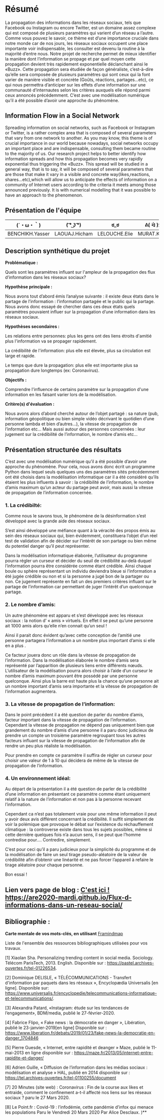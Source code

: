 # Résumé

La propagation des informations dans les réseaux sociaux, tels que Facebook ou Instagram ou encore Twitter, est un domaine assez complexe qui est composé de plusieurs paramètres qui varient d’un réseau a l’autre. 
Comme vous pouvez le savoir, ce thème est d’une importance cruciale dans notre monde car de nos jours, les réseaux sociaux occupent une place importante voir indispensable, les consulter  est devenu la routine à la majorité d’entre nous.
Notre projet de recherche permet de mieux identifier la manière dont l’information  se propage et par quel moyen cette propagation devient très rapidement exponentielle déclanchant ainsi le «Buzz». 
Cette propagation sera étudiée de façon généraliste, c’est-à-dire qu’elle sera composée de plusieurs paramètres qui sont ceux qui la font varier de manière visible et concrète (Goûts, réactions, partages...etc), ce qui nous permettra d’anticiper sur les effets d’une information sur une communauté d’internautes selon les critères auxquels elle répond parmi ceux annoncés précédemment.
C’est avec une modélisation numérique qu’il a été possible d’avoir une approche du phénomène.

## Information Flow in a Social Network

Spreading information on social networks, such as Facebook or Instagram or Twitter, is a rather complex area that is composed of several parameters that vary from one network to another.
As you may know, this theme is of crucial importance in our world because nowadays, social networks occupy an important place and are indispensable, consulting them became routine to the majority of us.
Our research project helps to better identify how information spreads and how this propagation becomes very rapidly exponential thus triggering the «Buzz».
This spread will be studied in a general way, that is to say, it will be composed of several parameters that are those that make it vary in a visible and concrete way(likes,reactions, shares...etc),which will allow us to anticipate the effects of information on a community of Internet users according to the criteria it meets among those announced previously.
It is with numerical modelling that it was possible to have an approach to the phenomenon.

## Présentation de l'équipe

|(´・ω・｀)| ( ͡° ͜ʖ ͡°) | ಠ_ಠ | ᕕ( ᐛ )ᕗ |
|-----|--|--|--|
| BENCHIKH.Yasser | LAOUAJ.Hicham | LELOUCHE.Elie  | MURAT.Kévin  |


## Description synthétique du projet

**Problématique :** 

Quels sont les paramètres influant sur l'ampleur de la propagation des flux d’information dans les réseaux sociaux?

**Hypothèse principale :** 

Nous avons tout d’abord émis l’analyse suivante : il existe deux états dans le partage de l’information : l’information partagée et le public qui la partage. Nous avons donc essayé de chercher dans ces deux états quels paramètres pouvaient influer sur la propagation d’une information dans les réseaux sociaux.

**Hypothèses secondaires :**
 
Les relations entre personnes: plus les gens ont des liens étroits d'amitié plus l'information va se propager rapidement.

La crédibilité de l'information: plus elle est élevée, plus sa circulation est large et rapide.        

Le temps que dure la propagation: plus elle est importante plus sa propagation dure longtemps (ex: Coronavirus).

**Objectifs :** 

Comprendre l'influence de certains paramètre sur la propagation d'une information en les faisant varier lors de la modélisation.

**Critère(s) d'évaluation :**
 
Nous avons alors d’abord cherché autour de l’objet partagé : sa nature (pub, information géopolitique ou bien simple vidéo décrivant le quotidien d’une personne lambda et bien d’autres…), la vitesse de propagation de l’information etc...
Mais aussi autour des personnes concernées : leur jugement sur la crédibilité de l’information, le nombre d’amis  etc...

## Présentation structurée des résultats

C’est avec une modélisation numérique qu’il a été possible d’avoir une approche du phénomène. 
Pour cela, nous avons donc écrit un programme Python dans lequel seuls quelques uns des paramètres sités précédemment ont été choisis dans la modélisation informatique car il a été considéré qu’ils étaient les plus influents à savoir : la crédibilité de l’information, le nombre d’amis maximum qu’un acteur du partage peut avoir, mais aussi la vitesse de propagation de l’information concernée.

### 1. La crédibilté:

Comme nous le savons tous, le phénomène de la désinformation s’est développé avec la grande aide des réseaux sociaux.

S’est ainsi développé une méfiance quant à la véracité des propos émis au sein des réseaux sociaux qui, bien évidemment, constituera l’objet d’un réel test de validation afin de décider sur l’intérêt de son partage ou bien même du potentiel danger qu’il peut représenter.

Dans la modélisation informatique élaborée, l’utilisateur du programme pourra régler un curseur et décider du seuil de crédibilité au-delà duquel l’information pourra être considérée comme étant crédible. 
Ainsi chaque boule ou sphère représentant un individu deviendra bleue si l’information a été jugée crédible ou non et si la personne a jugé bon de la partager ou non.
Ce jugement représente en fait un des premiers critères influant sur le partage de l’information car permettant de juger l’intérêt d’un quelconque partage.

### 2. Le nombre d’amis:

Un autre phénomène est apparu et s’est développé avec les réseaux sociaux : la   notion d’ « amis » virtuels. 
En effet il se peut qu’une personne ait 1000 amis alors qu’elle n’en connait qu’un seul !

Ainsi il parait donc évident qu’avec cette conception de l’amitié une personne partagera l’information a un nombre plus important d’amis si elle en a plus .

Ce facteur jouera donc un rôle dans la vitesse de propagation de l’information.
Dans la modélisation élaborée le nombre d’amis sera représenté par l’apparition de plusieurs liens entre différents nœuds.
L’utilisateur de la modélisation pourra alors choisir à l’aide d’un curseur le nombre d’amis maximum pouvant être possédé par une personne quelconque.
Ainsi plus la barre est haute plus la chance qu’une personne ait un nombre important d’amis sera importante et la vitesse de propagation de l’information augmentera.

### 3. La vitesse de propagation de l’information:

Dans le point précédent il a été question de parler du nombre d’amis, facteur important dans la vitesse de propagation de l’information.
Cependant la vitesse de propagation ne dépend pas uniquement bien que grandement du nombre d’amis d’une personne il a paru donc judicieux de prendre un compte un troisième paramètre regroupant tous les autres facteurs influant sur la vitesse de propagation de l’information afin de rendre un peu plus réaliste la modélisation.

Pour prendre en compte ce paramètre il suffira de régler un curseur pour choisir une valeur de 1 à 10 qui décidera de même de la vitesse de propagation de l’information.

### 4. Un environnement idéal:

Au départ de la présentation il a été question de parler de la crédibilité d’une information en présentant ce paramètre comme étant uniquement relatif à la nature de l’information et non pas à la personne recevant l’information.

Cependant ca n’est pas totalement vraie pour une même information il peut y avoir deux avis différent concernant la crédibilité. Il suffit simplement de voir la polémique que provoque le débat sur l’existence du réchauffement climatique : la controverse existe dans tous les sujets possibles, même si cette dernière quelques fois n’a aucun sens, il se peut que l’homme contredise pour…. Contredire, simplement.

C’est pour ceci qu’il a paru judicieux pour la simplicité du programme et de la modélisation de faire un seul tirage pseudo-aléatoire de la valeur de crédibilité afin d’obtenir une linéarité et ne pas forcer l’appareil à refaire le tirage aléatoire pour chaque personne.

Bon essai !

## Lien vers page de blog : <a href="blog.html"> C'est ici ! <https://are2020-mardi.github.io/Flux-d-informations-dans-un-reseau-social/> </a>

## Bibliographie :

**Carte mentale de vos mots-clés, en utilisant** <a href="https://framindmap.org/mindmaps/index.html">Framindmap </a> 




Liste de l'ensemble des ressources bibliographiques utilisées pour vos travaux. 

[1] Xiaolan Sha. Personalizing trending content in social media. Sociology.  Télécom ParisTech, 2013. English. Disponible sur : https://pastel.archives-ouvertes.fr/tel-01226534.
                                                                                                           
[2] Dominique DELISLE, « TÉLÉCOMMUNICATIONS - Transfert d'information par paquets dans les réseaux », Encyclopædia Universalis [en ligne]. Disponible sur: https://www.universalis.fr/encyclopedie/telecommunications-informatique-et-telecommunications/.
                                                                                                                           
[3] Alexandra Patard, «Instagram: étude sur les tendances de l’engagement», BDM/media, publié le 27-février-2020.
                                                                                                                                                               
[4] Fabrice Flipo, « Fake news : la démocratie en danger »,
Libération, publié le 23-janvier-2019[en ligne] Disponible sur : https://www.liberation.fr/debats/2019/01/23/fake-news-la-democratie-en-danger_1704846

[5] Pierre Guesde, « Internet, entre rapidité et deanger »
Maze, publié le 11-mai-2013 en ligne disponible sur :
https://maze.fr/2013/05/internet-entre-rapidite-et-danger/

[6] Adrien Guille, « Diffusion de l’information dans les médias sociaux : modélisation et analyse »
HAL, publié en 2014 disponible sur :
https://tel.archives-ouvertes.fr/tel-01100255/document

[7] 20 Minutes (site web) : Coronavirus : Fin de la course aux likes et entraide, comment le confinement a-t-il affecté nos liens sur les réseaux sociaux ? paru le 27 Mars 2020.

[8] Le Point.fr : Covid-19 : l’infodémie, cette pandémie d’infox qui menace les populations Paru le Vendredi 20 Mars 2020 Par Alice Desclaux. )**
